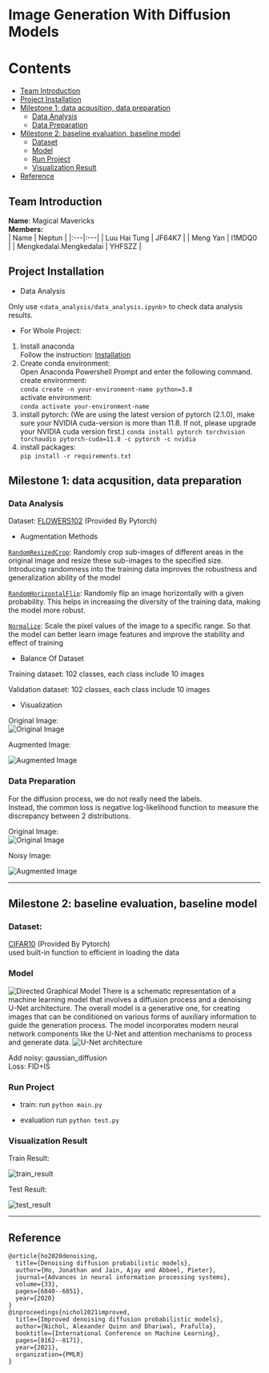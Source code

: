 # Image Generation With Diffusion Models

# Contents  
- [Team Introduction](#team-introduction)  
- [Project Installation](#project-installation)  
- [Milestone 1: data acqusition, data preparation](#milestone-1-data-acqusition-data-preparation)  
  - [Data Analysis](#data-analysis) 
  - [Data Preparation](#data-preparation) 
- [Milestone 2: baseline evaluation, baseline model](#milestone-2-baseline-evaluation-baseline-model)  
  - [Dataset](#dataset) 
  - [Model](#Model) 
  - [Run Project](#run-project)
  - [Visualization Result](#visualization-result)
- [Reference](#reference) 


## Team Introduction
**Name**:  Magical Mavericks  
**Members:**  
| Name | Neptun | 
|:---|:---|
| Luu Hai Tung | JF64K7 | 
| Meng Yan | I1MDQ0  | 
| Mengkedalai.Mengkedalai | YHFSZZ | 

## Project Installation

* Data Analysis

Only use <`data_analysis/data_analysis.ipynb`> to check data analysis results.  

* For Whole Project:
1. Install anaconda  
Follow the instruction: [Installation](https://docs.anaconda.com/free/anaconda/install/)
2. Create conda environment:  
Open Anaconda Powershell Prompt and enter the following command.  
create environment:   
`conda create -n your-environment-name python=3.8`    
activate environment:  
`conda activate your-environment-name`
3. install pytorch: (We are using the latest version of pytorch (2.1.0), make sure your NVIDIA cuda-version is more than 11.8. If not, please upgrade your NVIDIA cuda version first.) 
`conda install pytorch torchvision torchaudio pytorch-cuda=11.8 -c pytorch -c nvidia`  
4. install packages:  
`pip install -r requirements.txt`




## Milestone 1: data acqusition, data preparation


### Data Analysis

Dataset: [FLOWERS102](https://pytorch.org/vision/0.15/generated/torchvision.datasets.Flowers102.html) (Provided By Pytorch) 

* Augmentation Methods

[`RandomResizedCrop`](https://pytorch.org/vision/0.15/generated/torchvision.transforms.v2.RandomResizedCrop.html?highlight=randomresizedcrop#torchvision.transforms.v2.RandomResizedCrop): 
Randomly crop sub-images of different areas in the original image and resize these sub-images to the specified size.
Introducing randomness into the training data improves the robustness and generalization ability of the model

[`RandomHorizontalFlip`](https://pytorch.org/vision/0.15/generated/torchvision.transforms.v2.RandomHorizontalFlip.html?highlight=randomhorizontalflip#torchvision.transforms.v2.RandomHorizontalFlip): 
Randomly flip an image horizontally with a given probability. 
This helps in increasing the diversity of the training data, making the model more robust.  

[`Normalize`](https://pytorch.org/vision/0.15/generated/torchvision.transforms.v2.Normalize.html?highlight=normalize#torchvision.transforms.v2.Normalize): 
Scale the pixel values of the image to a specific range. So that the model can better learn image features and improve the stability and effect of training 

* Balance Of Dataset

Training dataset: 102 classes, each class include 10 images

Validation dataset: 102 classes, each class include 10 images

* Visualization  

Original Image:  
![Original Image](results/data_analysis/16_sample_images_original.png)

Augmented Image:  

![Augmented Image](results/data_analysis/16_sample_images_augmentated.png)

### Data Preparation   

For the diffusion process, we do not really need the labels.   
Instead, the common loss is negative log-likelihood function to measure the discrepancy between 2 distributions.

Original Image:  
![Original Image](results/data_preparation/original_image.png)

Noisy Image:  

![Augmented Image](results/data_preparation/noisy_image.png)

___

## Milestone 2: baseline evaluation, baseline model

### Dataset: 
[CIFAR10](https://pytorch.org/vision/main/generated/torchvision.datasets.CIFAR10.html) (Provided By Pytorch)  
used built-in function to efficient in loading the data

### Model

![Directed Graphical Model](results/model/Directed_Graphical_Model.png)
There is a schematic representation of a machine learning model that involves a diffusion process and a denoising U-Net architecture.
The overall model is a generative one,  for creating images  that can be conditioned on various forms of auxiliary information  to guide the generation process. The model incorporates modern neural network components like the U-Net and attention mechanisms to process and generate data.
![U-Net architecture](results/model/U-Net_architecture.png)

Add noisy: gaussian_diffusion  
Loss: FID+IS

### Run Project

* train:  run ``python main.py``



* evaluation run ``python test.py``



### Visualization Result

Train Result:

![train_result](results/train_result/train_result.png)


Test Result:

![test_result](results/test_result/test_result.png)

___

## Reference
```
@article{ho2020denoising,  
  title={Denoising diffusion probabilistic models},
  author={Ho, Jonathan and Jain, Ajay and Abbeel, Pieter},  
  journal={Advances in neural information processing systems},  
  volume={33},
  pages={6840--6851},
  year={2020}
}
@inproceedings{nichol2021improved,
  title={Improved denoising diffusion probabilistic models},
  author={Nichol, Alexander Quinn and Dhariwal, Prafulla},
  booktitle={International Conference on Machine Learning},
  pages={8162--8171},
  year={2021},
  organization={PMLR}
}
```